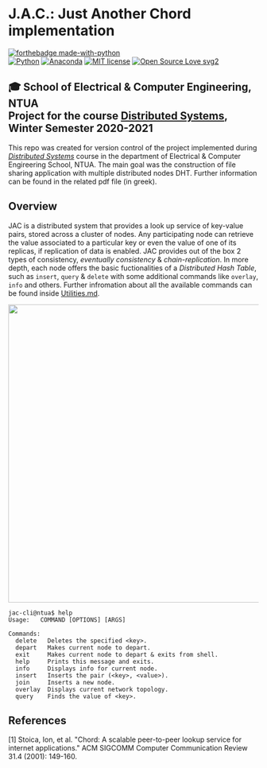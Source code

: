 # J.A.C.: Just Another Chord implementation

[![forthebadge made-with-python](http://ForTheBadge.com/images/badges/made-with-python.svg)](https://www.python.org/) <br/>
[![Python](https://img.shields.io/badge/Python-3.8-informational.svg)](https://www.python.org/downloads/release/python-385/)
[![Anaconda](https://img.shields.io/badge/Anaconda-2020.11-green.svg)](https://www.anaconda.com/products/individual)
[![MIT license](https://img.shields.io/badge/License-MIT-blue.svg)](https://github.com/Milwaukee-Bugs-NTUA/jac/blob/master/LICENSE)
[![Open Source Love svg2](https://badges.frapsoft.com/os/v2/open-source.svg?v=103)](https://github.com/ellerbrock/open-source-badges/)


## 🎓 School of Electrical & Computer Engineering, NTUA <br/> Project for the course [Distributed Systems](https://www.ece.ntua.gr/en/undergraduate/courses/3377), Winter Semester 2020-2021

This repo was created for version control of the project implemented during [*Distributed Systems*](https://www.ece.ntua.gr/en/undergraduate/courses/3377) course in the department of Electrical & Computer Engireering School, NTUA. The main goal was the construction of file sharing application with multiple distributed nodes DHT. Further information can be found in the related pdf file (in greek).

## Overview

JAC is a distributed system that provides a look up service of key-value pairs, stored across a cluster of nodes. Any participating node can retrieve the value associated to a particular key or even the value of one of its replicas, if replication of data is enabled. JAC provides out of the box 2 types of consistency, *eventually consistency* & *chain-replication*. In more depth, each node offers the basic fuctionalities of a *Distributed Hash Table*, such as ```insert```, ```query``` & ```delete``` with some additional commands like ```overlay```, ```info``` and others. Further infromation about all the available commands can be found inside [Utilities.md]().

<img align="center" src="https://user-images.githubusercontent.com/45902117/118357115-1bfe6e80-b581-11eb-84a5-870a19784c34.gif" width="600"/>

```
jac-cli@ntua$ help
Usage:   COMMAND [OPTIONS] [ARGS]

Commands:
  delete   Deletes the specified <key>.
  depart   Makes current node to depart.
  exit     Makes current node to depart & exits from shell.
  help     Prints this message and exits.
  info     Displays info for current node.
  insert   Inserts the pair (<key>, <value>).
  join     Inserts a new node.
  overlay  Displays current network topology.
  query    Finds the value of <key>.
```

## References
[1] Stoica, Ion, et al. "Chord: A scalable peer-to-peer lookup service for internet applications." ACM SIGCOMM Computer Communication Review 31.4 (2001): 149-160.
